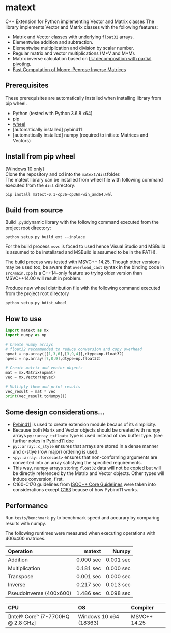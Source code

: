 # matext
C++ Extension for Python implementing Vector and Matrix classes
The library implements Vector and Matrix classes with the following features:
- Matrix and Vector classes with underlying  ```float32``` arrays.
- Elementwise addition and subtraction.
- Elementwise multiplication and division by scalar number.
- Regular matrix and vector multiplications (M\*V and M\*M).
- Matrix inverse calculation based on [LU decomposition with partial pivoting](https://en.wikipedia.org/wiki/LU_decomposition#LU_factorization_with_partial_pivoting).
- [Fast Computation of Moore-Penrose Inverse Matrices](https://arxiv.org/abs/0804.4809)

## Prerequisites
These prerequisites are automatically installed when installing library from pip wheel.
- Python (tested with Python 3.6.8 x64)
- pip
- [wheel](https://pythonwheels.com/)
- [automatically installed] pybind11
- [automatically installed] numpy (required to initiate Matrices and Vectors)

## Install from pip wheel
[Windows 10 only]  
Clone the repository and cd into the ```matext/dist```folder.  
The matext library can be installed from wheel file with following command executed from the ```dist``` directory:
```
pip install matext-0.1-cp36-cp36m-win_amd64.whl
```

## Build from source
Build  ```.pyd```dynamic library with the following command executed from the project root directory:

```
python setup.py build_ext --inplace
```

For the build process ```msvc``` is foced to used hence Visual Studio and MSBuild is assumed to be installated and MSBuild is assumed to be in the PATH).

The build process was tested with MSVC++ 14.25. Though other versions may be used too, be aware that ```overload_cast``` syntax in the binding code in ```src/main.cpp``` is a C++14-only feature so trying older version than MSVC++14.00 will result in problem.

Produce new wheel distribution file with the following command executed from the project root directory
```
python setup.py bdist_wheel
```

## How to use
```python
import matext as mx
import numpy as np

# Create numpy arrays
# float32 recommended to reduce conversion and copy overhead
npmat = np.array([[1,3,6],[3,9,4]],dtype=np.float32)
npvec = np.array([7,8,9],dtype=np.float32)

# Create matrix and vector objects
mat = mx.Matrix(npmat)
vec = mx.Vector(npvec)

# Multiply them and print results
vec_result = mat * vec
print(vec_result.toNumpy())
```

## Some design considerations...
- [Pybind11](https://github.com/pybind/pybind11) is used to create extension module becaus of its simplicity.
- Because both Marix and Vector objects should be created with numpy arrays ```py::array_t<float>``` type is used instead of raw buffer type. (see further notes in [Pybind11 doc](https://pybind11.readthedocs.io/en/stable/advanced/pycpp/numpy.html#arrays)
- ```py::array::c_style``` ensures that arrays are stored in a dense manner and c-stlye (row major) ordering is used.
- ```<py::array::forcecast>``` ensures that non-conforming arguments are converted into an array satisfying the specified requirements.
- This way, numpy arrays storing ```float32``` data will not be copied but will be directly referenced by the Matrix and Vector objects. Other types will induce conversion, first.
- C160-C170 guidelines from [ISOC++ Core Guidelines](http://isocpp.github.io/CppCoreGuidelines/CppCoreGuidelines#Ro-conventional) were taken into considerations except [C163](http://isocpp.github.io/CppCoreGuidelines/CppCoreGuidelines#c161-use-non-member-functions-for-symmetric-operators) beause of how Pybind11 works.


## Performance
Run ```tests/benchmark.py``` to benchmark speed and accurary by comparing results with numpy.

The following runtimes were measured when executing operations with 400x400 matrices.

|Operation                  |matext       |Numpy        |
|:--------------            |------------:|------------:|
|Addition                   |0.000 sec    | 0.001 sec   |
|Multiplication             |0.181 sec    | 0.000 sec   |
|Transpose                  |0.001 sec    | 0.000 sec   |
|Inverse                    |0.217 sec    | 0.013 sec   |
|Pseudoinverse  (400x600)   |1.486 sec    | 0.098 sec   |

CPU                        |OS         |Compiler  |
:--------------------------|:----------|:---------|
[Intel® Core™ i7-7700HQ @ 2.8 GHz]      |Windows 10 x64 (18363)  |MSVC++ 14.25|